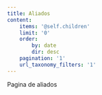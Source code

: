```yaml
---
title: Aliados
content:
    items: '@self.children'
    limit: '0'
    order:
        by: date
        dir: desc
    pagination: '1'
    url_taxonomy_filters: '1'
---
```


<p>Pagina de aliados</p>